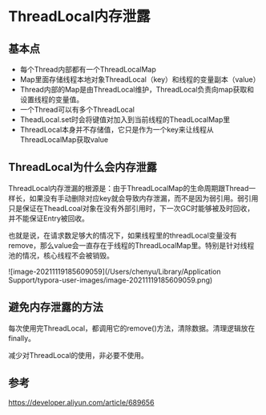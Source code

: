 # ThreadLocal内存泄露

## 基本点

+ 每个Thread内部都有一个ThreadLocalMap
+ Map里面存储线程本地对象ThreadLocal（key）和线程的变量副本（value）
+ Thread内部的Map是由ThreadLocal维护，ThreadLocal负责向map获取和设置线程的变量值。
+ 一个Thread可以有多个ThreadLocal
+ TheadLocal.set时会将键值对加入到当前线程的TheadLocalMap里
+ ThreadLocal本身并不存储值，它只是作为一个key来让线程从ThreadLocalMap获取value

## ThreadLocal为什么会内存泄露

ThreadLocal内存泄漏的根源是：由于ThreadLocalMap的生命周期跟Thread一样长，如果没有手动删除对应key就会导致内存泄漏，而不是因为弱引用。弱引用只是保证在TheadLcoal对象在没有外部引用时，下一次GC时能够被及时回收，并不能保证Entry被回收。

也就是说，在请求数足够大的情况下，如果线程里的threadLocal变量没有remove，那么value会一直存在于线程的ThreadLocalMap里。特别是针对线程池的情况，核心线程不会被销毁。

![image-20211119185609059](/Users/chenyu/Library/Application Support/typora-user-images/image-20211119185609059.png)



## 避免内存泄露的方法

每次使用完ThreadLocal，都调用它的remove()方法，清除数据。清理逻辑放在finally。

减少对ThreadLocal的使用，非必要不使用。

## 参考

https://developer.aliyun.com/article/689656

